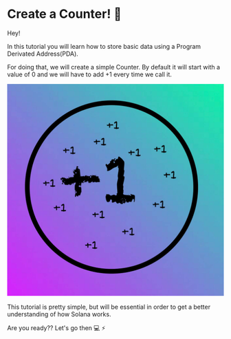 # Create a Counter! 📝

Hey!

In this tutorial you will learn how to store basic data using a Program Derivated Address(PDA).

For doing that, we will create a simple Counter. By default it will start with a value of 0 and we will have to add +1 every time we call it.

![](/tutorials/counter-pda-tutorial/thumbnail.jpg)

This tutorial is pretty simple, but will be essential in order to get a better understanding of how Solana works.

Are you ready?? Let's go then 💻 ⚡️

